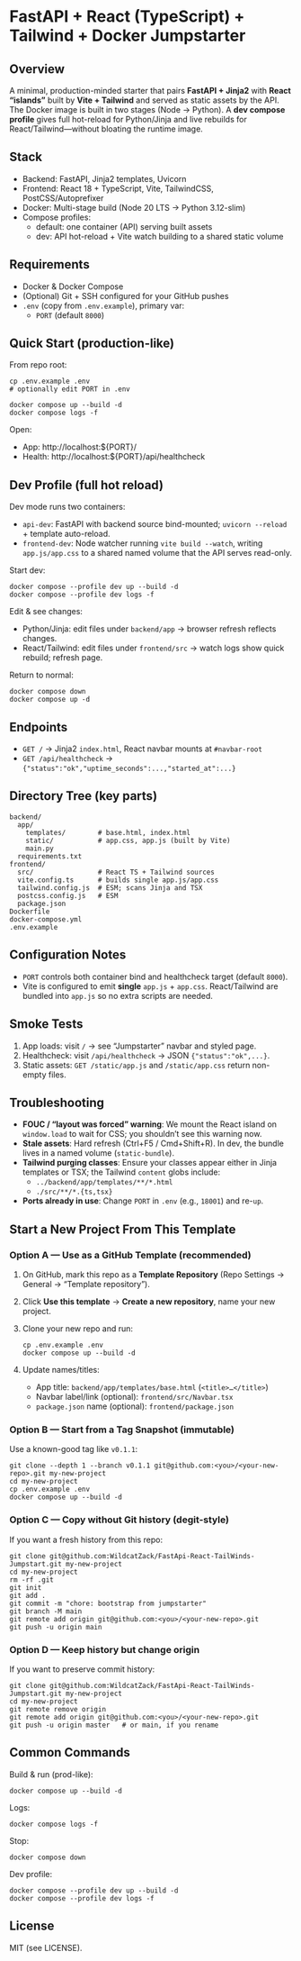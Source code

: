 # FastAPI + React (TypeScript) + Tailwind + Docker Jumpstarter

## Overview
A minimal, production-minded starter that pairs **FastAPI + Jinja2** with **React “islands”** built by **Vite + Tailwind** and served as static assets by the API. The Docker image is built in two stages (Node → Python). A **dev compose profile** gives full hot-reload for Python/Jinja and live rebuilds for React/Tailwind—without bloating the runtime image.

## Stack
- Backend: FastAPI, Jinja2 templates, Uvicorn
- Frontend: React 18 + TypeScript, Vite, TailwindCSS, PostCSS/Autoprefixer
- Docker: Multi-stage build (Node 20 LTS → Python 3.12-slim)
- Compose profiles:
  - default: one container (API) serving built assets
  - dev: API hot-reload + Vite watch building to a shared static volume

## Requirements
- Docker & Docker Compose
- (Optional) Git + SSH configured for your GitHub pushes
- `.env` (copy from `.env.example`), primary var:
  - `PORT` (default `8000`)

## Quick Start (production-like)
From repo root:

    cp .env.example .env
    # optionally edit PORT in .env

    docker compose up --build -d
    docker compose logs -f

Open:
- App: http://localhost:${PORT}/
- Health: http://localhost:${PORT}/api/healthcheck

## Dev Profile (full hot reload)
Dev mode runs two containers:
- `api-dev`: FastAPI with backend source bind-mounted; `uvicorn --reload` + template auto-reload.
- `frontend-dev`: Node watcher running `vite build --watch`, writing `app.js/app.css` to a shared named volume that the API serves read-only.

Start dev:

    docker compose --profile dev up --build -d
    docker compose --profile dev logs -f

Edit & see changes:
- Python/Jinja: edit files under `backend/app` → browser refresh reflects changes.
- React/Tailwind: edit files under `frontend/src` → watch logs show quick rebuild; refresh page.

Return to normal:

    docker compose down
    docker compose up -d

## Endpoints
- `GET /` → Jinja2 `index.html`, React navbar mounts at `#navbar-root`
- `GET /api/healthcheck` → `{"status":"ok","uptime_seconds":...,"started_at":...}`

## Directory Tree (key parts)
    backend/
      app/
        templates/        # base.html, index.html
        static/           # app.css, app.js (built by Vite)
        main.py
      requirements.txt
    frontend/
      src/                # React TS + Tailwind sources
      vite.config.ts      # builds single app.js/app.css
      tailwind.config.js  # ESM; scans Jinja and TSX
      postcss.config.js   # ESM
      package.json
    Dockerfile
    docker-compose.yml
    .env.example

## Configuration Notes
- `PORT` controls both container bind and healthcheck target (default `8000`).
- Vite is configured to emit **single** `app.js` + `app.css`. React/Tailwind are bundled into `app.js` so no extra scripts are needed.

## Smoke Tests
1) App loads: visit `/` → see “Jumpstarter” navbar and styled page.  
2) Healthcheck: visit `/api/healthcheck` → JSON `{"status":"ok",...}`.  
3) Static assets: `GET /static/app.js` and `/static/app.css` return non-empty files.

## Troubleshooting
- **FOUC / “layout was forced” warning**: We mount the React island on `window.load` to wait for CSS; you shouldn’t see this warning now.  
- **Stale assets**: Hard refresh (Ctrl+F5 / Cmd+Shift+R). In dev, the bundle lives in a named volume (`static-bundle`).  
- **Tailwind purging classes**: Ensure your classes appear either in Jinja templates or TSX; the Tailwind `content` globs include:
  - `../backend/app/templates/**/*.html`
  - `./src/**/*.{ts,tsx}`
- **Ports already in use**: Change `PORT` in `.env` (e.g., `18001`) and re-`up`.

## Start a New Project From This Template

### Option A — Use as a GitHub Template (recommended)
1. On GitHub, mark this repo as a **Template Repository** (Repo Settings → General → “Template repository”).  
2. Click **Use this template** → **Create a new repository**, name your new project.  
3. Clone your new repo and run:

       cp .env.example .env
       docker compose up --build -d

4. Update names/titles:
   - App title: `backend/app/templates/base.html` (`<title>…</title>`)
   - Navbar label/link (optional): `frontend/src/Navbar.tsx`
   - `package.json` name (optional): `frontend/package.json`

### Option B — Start from a Tag Snapshot (immutable)
Use a known-good tag like `v0.1.1`:

    git clone --depth 1 --branch v0.1.1 git@github.com:<you>/<your-new-repo>.git my-new-project
    cd my-new-project
    cp .env.example .env
    docker compose up --build -d

### Option C — Copy without Git history (degit-style)
If you want a fresh history from this repo:

    git clone git@github.com:WildcatZack/FastApi-React-TailWinds-Jumpstart.git my-new-project
    cd my-new-project
    rm -rf .git
    git init
    git add .
    git commit -m "chore: bootstrap from jumpstarter"
    git branch -M main
    git remote add origin git@github.com:<you>/<your-new-repo>.git
    git push -u origin main

### Option D — Keep history but change origin
If you want to preserve commit history:

    git clone git@github.com:WildcatZack/FastApi-React-TailWinds-Jumpstart.git my-new-project
    cd my-new-project
    git remote remove origin
    git remote add origin git@github.com:<you>/<your-new-repo>.git
    git push -u origin master   # or main, if you rename

## Common Commands
Build & run (prod-like):

    docker compose up --build -d

Logs:

    docker compose logs -f

Stop:

    docker compose down

Dev profile:

    docker compose --profile dev up --build -d
    docker compose --profile dev logs -f

## License
MIT (see LICENSE).
